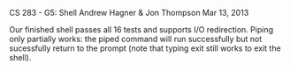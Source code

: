CS 283 - G5: Shell
Andrew Hagner & Jon Thompson
Mar 13, 2013

Our finished shell passes all 16 tests and supports I/O redirection. Piping only partially works: the piped command will run successfully but not sucessfully return to the prompt (note that typing exit still works to exit the shell).
